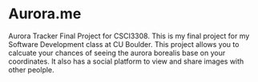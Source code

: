 # Aurora.me
Aurora Tracker Final Project for CSCI3308. This is my final project for my Software Development class at CU Boulder. This project allows you to calcuate your chances of seeing the aurora borealis base on your coordinates. It also has a social platform to view and share images with other peolple.
